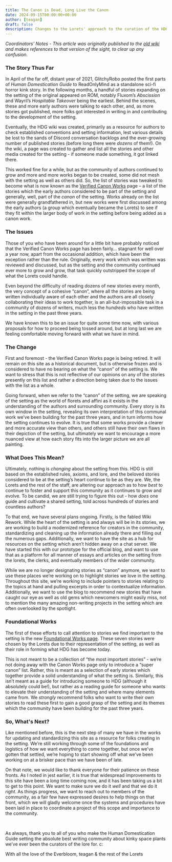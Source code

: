 ```yaml
---
title: The Canon is Dead, Long Live the Canon
date: 2024-09-15T00:00:00+00:00
author: [teagan]
draft: false
description: Changes to the Lorets' approach to the curation of the HDG setting.
---
```


_Coordinators' Notes - This article was originally published to the [old wiki](https://humandomestication.guide/en/blog/CanonIsDead) and makes references to that version of the sight, to clear up any confusion._

### The Story Thus Far
In April of the far off, distant year of 2021, GlitchyRobo posted the first parts of *Human Domestication Guide* to ReadOnlyMind as a standalone sci-fi horror kink story. In the following months, a handful of stories expanding on the setting of the original appeared on ROM, notably Fluxom’s *Abscission* and Wayril’s *Hospitable Takeover* being the earliest. Behind the scenes, these and more early authors were talking to each other, and, as more stories got published, more folks got interested in writing in and contributing to the development of the setting.

Eventually, the HDG wiki was created, primarily as a resource for authors to check established conventions and setting information, lest various details be lost to the sands of Discord conversation backlogs and the ever-growing number of published stories (before long there were *dozens* of them!). On the wiki, a page was created to gather and list all the stories and other media created for the setting - if someone made something, it got linked there.

This worked fine for a while, but as the community of authors continued to grow and more and more works began to be created, some did not mesh with the setting as well as others did. So, the list of stories was tweaked to become what is now known as the [Verified Canon Works](/other-works) page – a list of the stories which the early authors considered to be part of the setting and generally, well, part of the *canon* of the setting. Works already on the list were generally grandfathered in, but new works were first discussed among the early authors (a group which eventually became the Lorets) to see if they fit within the larger body of work in the setting before being added as a canon work.
<br>

### The Issues
Those of you who have been around for a little bit have probably noticed that the Verified Canon Works page has been fairly… stagnant for well over a year now, apart from the occasional addition, which have been the exception rather than the rule. Originally, every work which was written was reviewed and discussed, but as the setting and the community continued ever more to grow and grow, that task quickly outstripped the scope of what the Lorets could handle.

Even beyond the difficulty of reading dozens of new stories every month, the very concept of a cohesive “canon”, where all the stories are being written individually aware of each other and the authors are all closely collaborating their ideas to work together, is an all-but-impossible task in a community of dozens of writers, much less the *hundreds* who have written in the setting in the past three years.

We have known this to be an issue for quite some time now, with various proposals for how to proceed being tossed around, but at long last we are feeling comfortable moving forward with what we have in mind.
<br>

### The Change
First and foremost - the Verified Canon Works page is being retired. It will remain on this site as a historical document, but is otherwise frozen and is considered to have no bearing on what the “canon” of the setting is. We want to stress that this is not reflective of our opinions on any of the stories presently on this list and rather a direction being taken due to the issues with the list as a whole.

Going forward, when we refer to the “canon” of the setting, we are speaking of the setting as the world of florets and affini as it exists in the understanding of the authors and surrounding community. Every story is its own window in the setting, revealing its own interpretation of this communal work we’ve been building for the past three years, and in turn informs how the setting continues to evolve. It is true that some works provide a clearer and more accurate view than others, and others still have their own flaws in their depiction of the setting, but ultimately we want to encourage a more nuanced view at how each story fits into the larger picture we are all painting.
<br>

### What Does This Mean?
Ultimately, nothing is *changing* about the setting from this. HDG is still based on the established rules, axioms, and lore, and the beloved stories considered to be at the setting’s heart continue to be as they are. We, the Lorets and the rest of the staff, are altering our approach as to how *best* to continue to foster and support this community as it continues to grow and evolve. To be candid, we are still trying to figure this out - how *does* one guide and cultivate a shared setting, told across hundreds of stories and countless authors?

To that end, we have several plans ongoing. Firstly, is the fabled Wiki Rework. While the heart of the setting is and always will be in its stories, we are working to build a modernized reference for creators in the community, standardizing and cleaning up the information already there and filling out the numerous gaps. Additionally, we want to have the site as a hub for resources on the setting which aren’t hidden away on a chat server. We have started this with our prototype for the official blog, and want to use that as a platform for all manner of essays and articles on the setting from the lorets, the clerks, and eventually members of the wider community.

While we are no longer designating stories as “canon” anymore, we want to use these places we’re working on to highlight stories we love in the setting. Throughout this site, we’re working to include pointers to stories relating to the topics at hand and pulling excerpts in order to contextualize information. Additionally, we want to use the blog to recommend new stories that have caught our eye as well as old gems which newcomers might easily miss, not to mention the many amazing non-writing projects in the setting which are often overlooked by the spotlight.
<br>

### Foundational Works
The first of these efforts to call attention to stories we find important to the setting is the new [Foundational Works page](/FoundationalWorks). These seven stories were chosen by the Lorets due to their representation of the setting, as well as their role in forming what HDG has become today.

This is not meant to be a collection of “the most important stories” - we’re not doing away with the Canon Works page only to introduce a “super canon” list. Rather, this is meant as a selection of early stories which together provide a solid understanding of what the setting is. Similarly, this isn’t meant as a guide for introducing someone to HDG (although it absolutely could be!), but rather as a reading guide for someone who wants to elevate their understanding of the setting and where many elements came from. We *strongly* recommend folks who want to write their own stories to read these first to gain a good grasp of the setting and its themes which the community have been building for the past three years.
<br>

### So, What's Next?
Like mentioned before, this is the next step of many we have in the works for updating and standardizing this site as a resource for folks creating in the setting. We’re still working through some of the foundations and logistics of how we want everything to come together, but once we’ve gotten that settled, we’re hoping to start showing off what we’ve been working on at a brisker pace than we have been of late.

On that note, we would like to thank everyone for their patience on these fronts. As I noted in jest earlier, it is true that widespread improvements to this site have been a *long* time coming now, and it has been taking us a bit to get to this point. We want to make sure we do it *well* and that we do it *right*. As things progress, we want to reach out to members of the community, as a fair few have expressed desires to help things on that front, which we will gladly welcome once the systems and procedures have been laid in place to coordinate a project of this scope and importance to the community.

<br>

As always, thank you to all of you who make the Human Domestication Guide setting the absolute best writing community about kinky space plants we’ve ever been the curators of the lore for. c:

With all the love of the Everbloom,
teagan & the rest of the Lorets
